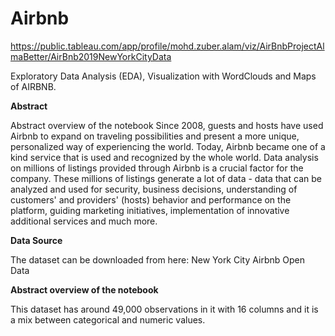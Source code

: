 # Airbnb

https://public.tableau.com/app/profile/mohd.zuber.alam/viz/AirBnbProjectAlmaBetter/AirBnb2019NewYorkCityData

Exploratory Data Analysis (EDA), Visualization with WordClouds and Maps of AIRBNB.

**Abstract**

Abstract overview of the notebook Since 2008, guests and hosts have used Airbnb to expand on traveling possibilities and present a more unique, personalized way of experiencing the world. Today, Airbnb became one of a kind service that is used and recognized by the whole world. Data analysis on millions of listings provided through Airbnb is a crucial factor for the company. These millions of listings generate a lot of data - data that can be analyzed and used for security, business decisions, understanding of customers' and providers' (hosts) behavior and performance on the platform, guiding marketing initiatives, implementation of innovative additional services and much more.

**Data Source**

The dataset can be downloaded from here: New York City Airbnb Open Data

**Abstract overview of the notebook**

This dataset has around 49,000 observations in it with 16 columns and it is a mix between categorical and numeric values.
